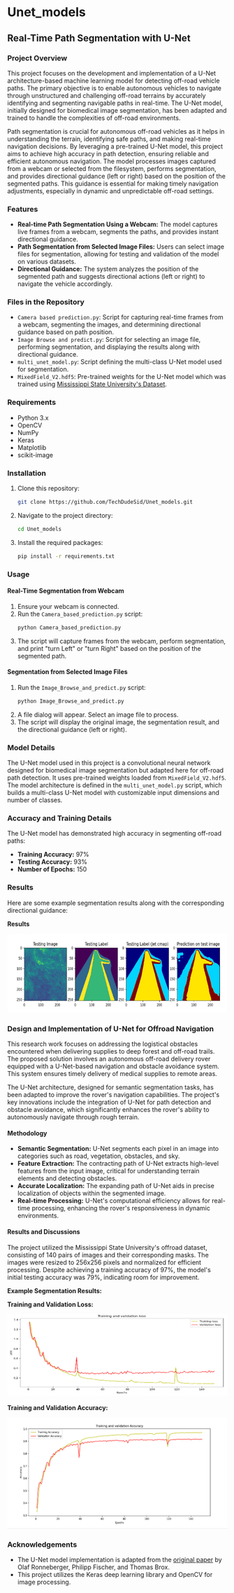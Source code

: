 # Unet_models

## Real-Time Path Segmentation with U-Net

### Project Overview

This project focuses on the development and implementation of a U-Net architecture-based machine learning model for detecting off-road vehicle paths. The primary objective is to enable autonomous vehicles to navigate through unstructured and challenging off-road terrains by accurately identifying and segmenting navigable paths in real-time. The U-Net model, initially designed for biomedical image segmentation, has been adapted and trained to handle the complexities of off-road environments.

Path segmentation is crucial for autonomous off-road vehicles as it helps in understanding the terrain, identifying safe paths, and making real-time navigation decisions. By leveraging a pre-trained U-Net model, this project aims to achieve high accuracy in path detection, ensuring reliable and efficient autonomous navigation. The model processes images captured from a webcam or selected from the filesystem, performs segmentation, and provides directional guidance (left or right) based on the position of the segmented paths. This guidance is essential for making timely navigation adjustments, especially in dynamic and unpredictable off-road settings.

### Features
- **Real-time Path Segmentation Using a Webcam:** The model captures live frames from a webcam, segments the paths, and provides instant directional guidance.
- **Path Segmentation from Selected Image Files:** Users can select image files for segmentation, allowing for testing and validation of the model on various datasets.
- **Directional Guidance:** The system analyzes the position of the segmented path and suggests directional actions (left or right) to navigate the vehicle accordingly.

### Files in the Repository
- `Camera based prediction.py`: Script for capturing real-time frames from a webcam, segmenting the images, and determining directional guidance based on path position.
- `Image Browse and predict.py`: Script for selecting an image file, performing segmentation, and displaying the results along with directional guidance.
- `multi_unet_model.py`: Script defining the multi-class U-Net model used for segmentation.
- `MixedField_V2.hdf5`: Pre-trained weights for the U-Net model which was trained using [Mississippi State University's Dataset](https://www.cavs.msstate.edu/resources/autonomous_dataset.php).

### Requirements
- Python 3.x
- OpenCV
- NumPy
- Keras
- Matplotlib
- scikit-image

### Installation
1. Clone this repository:
    ```sh
    git clone https://github.com/TechDudeSid/Unet_models.git
    ```
2. Navigate to the project directory:
    ```sh
    cd Unet_models
    ```
3. Install the required packages:
    ```sh
    pip install -r requirements.txt
    ```

### Usage

#### Real-Time Segmentation from Webcam
1. Ensure your webcam is connected.
2. Run the `Camera_based_prediction.py` script:
    ```sh
    python Camera_based_prediction.py
    ```
3. The script will capture frames from the webcam, perform segmentation, and print "turn Left" or "turn Right" based on the position of the segmented path.

#### Segmentation from Selected Image Files
1. Run the `Image_Browse_and_predict.py` script:
    ```sh
    python Image_Browse_and_predict.py
    ```
2. A file dialog will appear. Select an image file to process.
3. The script will display the original image, the segmentation result, and the directional guidance (left or right).

### Model Details
The U-Net model used in this project is a convolutional neural network designed for biomedical image segmentation but adapted here for off-road path detection. It uses pre-trained weights loaded from `MixedField_V2.hdf5`. The model architecture is defined in the `multi_unet_model.py` script, which builds a multi-class U-Net model with customizable input dimensions and number of classes.

### Accuracy and Training Details
The U-Net model has demonstrated high accuracy in segmenting off-road paths:
- **Training Accuracy:** 97%
- **Testing Accuracy:** 93%
- **Number of Epochs:** 150

### Results
Here are some example segmentation results along with the corresponding directional guidance:

**Results**

![Results](images/results.png)

### Design and Implementation of U-Net for Offroad Navigation

This research work focuses on addressing the logistical obstacles encountered when delivering supplies to deep forest and off-road trails. The proposed solution involves an autonomous off-road delivery rover equipped with a U-Net-based navigation and obstacle avoidance system. This system ensures timely delivery of medical supplies to remote areas.

The U-Net architecture, designed for semantic segmentation tasks, has been adapted to improve the rover's navigation capabilities. The project's key innovations include the integration of U-Net for path detection and obstacle avoidance, which significantly enhances the rover's ability to autonomously navigate through rough terrain.

#### Methodology
- **Semantic Segmentation:** U-Net segments each pixel in an image into categories such as road, vegetation, obstacles, and sky.
- **Feature Extraction:** The contracting path of U-Net extracts high-level features from the input image, critical for understanding terrain elements and detecting obstacles.
- **Accurate Localization:** The expanding path of U-Net aids in precise localization of objects within the segmented image.
- **Real-time Processing:** U-Net's computational efficiency allows for real-time processing, enhancing the rover's responsiveness in dynamic environments.

#### Results and Discussions
The project utilized the Mississippi State University's offroad dataset, consisting of 140 pairs of images and their corresponding masks. The images were resized to 256x256 pixels and normalized for efficient processing. Despite achieving a training accuracy of 97%, the model's initial testing accuracy was 79%, indicating room for improvement.

**Example Segmentation Results:**

**Training and Validation Loss:**

![Training and Validation Loss](images/loss.png)

**Training and Validation Accuracy:**

![Training and Validation Accuracy](images/accuracy.png)

### Acknowledgements
- The U-Net model implementation is adapted from the [original paper](https://arxiv.org/abs/1505.04597) by Olaf Ronneberger, Philipp Fischer, and Thomas Brox.
- This project utilizes the Keras deep learning library and OpenCV for image processing.



